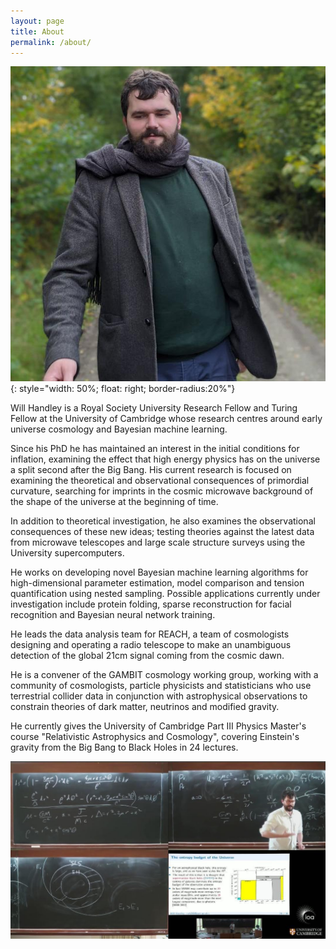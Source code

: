 ```yaml
---
layout: page
title: About
permalink: /about/
---
```

![Will Handley](/assets/images/will_handley.jpg){: style="width: 50%; float: right; border-radius:20%"}

Will Handley is a Royal Society University Research Fellow and Turing Fellow at the University of Cambridge whose research centres around early universe cosmology and Bayesian machine learning.

Since his PhD he has maintained an interest in the initial conditions for inflation, examining the effect that high energy physics has on the universe a split second after the Big Bang. His current research is focused on examining the theoretical and observational consequences of primordial curvature, searching for imprints in the cosmic microwave background of the shape of the universe at the beginning of time.

In addition to theoretical investigation, he also examines the observational consequences of these new ideas; testing theories against the latest data from microwave telescopes and large scale structure surveys using the University supercomputers.

He works on developing novel Bayesian machine learning algorithms for high-dimensional parameter estimation, model comparison and tension quantification using nested sampling. Possible applications currently under investigation include protein folding, sparse reconstruction for facial recognition and Bayesian neural network training.

He leads the data analysis team for REACH, a team of cosmologists designing and operating a radio telescope to make an unambiguous detection of the global 21cm signal coming from the cosmic dawn.

He is a convener of the GAMBIT cosmology working group, working with a community of cosmologists, particle physicists and statisticians who use terrestrial collider data in conjunction with astrophysical observations to constrain theories of dark matter, neutrinos and modified gravity.

He currently gives the University of Cambridge Part III Physics Master's course "Relativistic Astrophysics and Cosmology", covering Einstein's gravity from the Big Bang to Black Holes in 24 lectures.

![Will Handley](/assets/images/blackboard.png)
